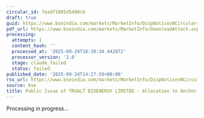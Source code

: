 ```yaml
---
circular_id: 7eadf1001d5498cb
draft: true
guid: https://www.bseindia.com/markets/MarketInfo/DispNoticesNCirculars.aspx?Noticeid={1EEFE5B1-ACA4-433F-802C-956188C957C8}&noticeno=20250924-56&dt=09/24/2025&icount=56&totcount=75&flag=0
pdf_url: https://www.bseindia.com/markets/MarketInfo/DownloadAttach.aspx?id=20250924-56&attachedId=f16203b0-2339-4926-a57c-a5ecae5ed12a
processing:
  attempts: 1
  content_hash: ''
  processed_at: '2025-09-24T18:39:34.442872'
  processor_version: '2.0'
  stage: claude_failed
  status: failed
published_date: '2025-09-24T14:27:59+00:00'
rss_url: https://www.bseindia.com/markets/MarketInfo/DispNoticesNCirculars.aspx?Noticeid={1EEFE5B1-ACA4-433F-802C-956188C957C8}&noticeno=20250924-56&dt=09/24/2025&icount=56&totcount=75&flag=0
source: bse
title: Public Issue of TRUALT BIOENERGY LIMITED - Allocation to Anchor Investors
---
```


Processing in progress...